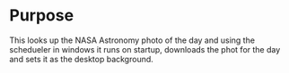 # Purpose

This looks up the NASA Astronomy photo of the day and using the schedueler in windows it runs on startup, downloads the phot for the day and sets it as the desktop background.